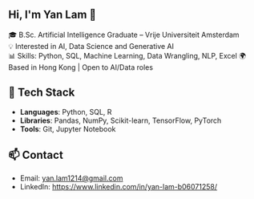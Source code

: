 ## Hi, I'm Yan Lam 👋  
🎓 B.Sc. Artificial Intelligence Graduate – Vrije Universiteit Amsterdam  
💡 Interested in AI, Data Science and Generative AI  
📊 Skills: Python, SQL, Machine Learning, Data Wrangling, NLP, Excel
🌍 Based in Hong Kong | Open to AI/Data roles  

## 🔧 Tech Stack  
- **Languages**: Python, SQL, R  
- **Libraries**: Pandas, NumPy, Scikit-learn, TensorFlow, PyTorch  
- **Tools**: Git, Jupyter Notebook

## 📫 Contact  
- Email: yan.lam1214@gmail.com 
- LinkedIn: https://www.linkedin.com/in/yan-lam-b06071258/

